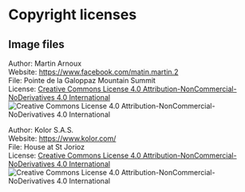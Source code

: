 # Copyright licenses

## Image files

Author: Martin Arnoux<br/>
Website: https://www.facebook.com/matin.martin.2<br/>
File: Pointe de la Galoppaz Mountain Summit<br/>
License: [Creative Commons License 4.0 Attribution-NonCommercial-NoDerivatives 4.0 International](https://creativecommons.org/licenses/by-nc-nd/4.0/)<br/>
![Creative Commons License 4.0 Attribution-NonCommercial-NoDerivatives 4.0 International](https://i.creativecommons.org/l/by-nc-nd/3.0/nl/88x31.png)<br/>

Author: Kolor S.A.S.<br/>
Website: https://www.kolor.com/<br/>
File: House at St Jorioz<br/>
License: [Creative Commons License 4.0 Attribution-NonCommercial-NoDerivatives 4.0 International](https://creativecommons.org/licenses/by-nc-nd/4.0/)<br/>
![Creative Commons License 4.0 Attribution-NonCommercial-NoDerivatives 4.0 International](https://i.creativecommons.org/l/by-nc-nd/3.0/nl/88x31.png)<br/>

